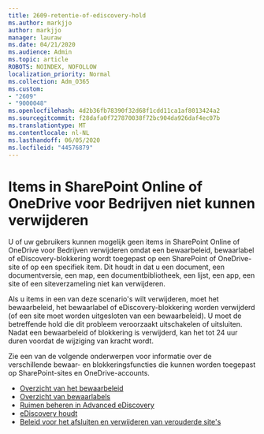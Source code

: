 ```yaml
---
title: 2609-retentie-of-ediscovery-hold
ms.author: markjjo
author: markjjo
manager: lauraw
ms.date: 04/21/2020
ms.audience: Admin
ms.topic: article
ROBOTS: NOINDEX, NOFOLLOW
localization_priority: Normal
ms.collection: Adm_O365
ms.custom:
- "2609"
- "9000048"
ms.openlocfilehash: 4d2b36fb78390f32d68f1cdd11ca1af8013424a2
ms.sourcegitcommit: f28dafa0f727870038f72bc904da926daf4ec07b
ms.translationtype: MT
ms.contentlocale: nl-NL
ms.lasthandoff: 06/05/2020
ms.locfileid: "44576879"
---
```

# <a name="unable-to-delete-items-in-sharepoint-online-or-onedrive-for-business"></a>Items in SharePoint Online of OneDrive voor Bedrijven niet kunnen verwijderen

U of uw gebruikers kunnen mogelijk geen items in SharePoint Online of OneDrive voor Bedrijven verwijderen omdat een bewaarbeleid, bewaarlabel of eDiscovery-blokkering wordt toegepast op een SharePoint of OneDrive-site of op een specifiek item. Dit houdt in dat u een document, een documentversie, een map, een documentbibliotheek, een lijst, een app, een site of een siteverzameling niet kan verwijderen. 

Als u items in een van deze scenario's wilt verwijderen, moet het bewaarbeleid, het bewaarlabel of eDiscovery-blokkering worden verwijderd (of een site moet worden uitgesloten van een bewaarbeleid). U moet de betreffende hold die dit probleem veroorzaakt uitschakelen of uitsluiten. Nadat een bewaarbeleid of blokkering is verwijderd, kan het tot 24 uur duren voordat de wijziging van kracht wordt. 

Zie een van de volgende onderwerpen voor informatie over de verschillende bewaar- en blokkeringsfuncties die kunnen worden toegepast op SharePoint-sites en OneDrive-accounts.

- [Overzicht van het bewaarbeleid](https://docs.microsoft.com/microsoft-365/compliance/retention-policies)
- [Overzicht van bewaarlabels](https://docs.microsoft.com/microsoft-365/compliance/labels)
- [Ruimen beheren in Advanced eDiscovery](https://docs.microsoft.com/microsoft-365/compliance/managing-holds)
- [eDiscovery houdt](https://docs.microsoft.com/microsoft-365/compliance/ediscovery-cases#step-4-place-content-locations-on-hold)
- [Beleid voor het afsluiten en verwijderen van verouderde site's](https://support.office.com/article/Use-policies-for-site-closure-and-deletion-A8280D82-27FD-48C5-9ADF-8A5431208BA5)